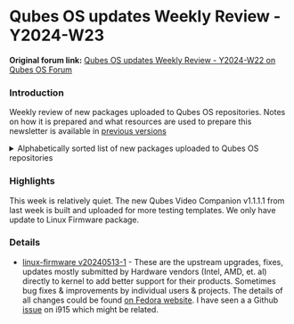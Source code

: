 # Qubes OS updates Weekly Review - Y2024-W23

**Original forum link:** [Qubes OS updates Weekly Review - Y2024-W22 on Qubes OS Forum](https://forum.qubes-os.org/t/qubes-os-updates-weekly-review-y2024-w23/26930)

### Introduction
Weekly review of new packages uploaded to Qubes OS repositories. Notes on how it is prepared and what resources are used to prepare this newsletter is available in [previous versions](https://forum.qubes-os.org/t/qubes-os-updates-weekly-review-y2024-w22/26812)

<details>
<summary>Alphabetically sorted list of new packages uploaded to Qubes OS repositories</summary>

```bash
amd-gpu-firmware-20240513-1.fc32.noarch.rpm
amd-gpu-firmware-20240513-1.fc37.noarch.rpm
amd-ucode-firmware-20240513-1.fc32.noarch.rpm
amd-ucode-firmware-20240513-1.fc37.noarch.rpm
atheros-firmware-20240513-1.fc32.noarch.rpm
atheros-firmware-20240513-1.fc37.noarch.rpm
brcmfmac-firmware-20240513-1.fc32.noarch.rpm
brcmfmac-firmware-20240513-1.fc37.noarch.rpm
cirrus-audio-firmware-20240513-1.fc32.noarch.rpm
cirrus-audio-firmware-20240513-1.fc37.noarch.rpm
dvb-firmware-20240513-1.fc32.noarch.rpm
dvb-firmware-20240513-1.fc37.noarch.rpm
intel-audio-firmware-20240513-1.fc32.noarch.rpm
intel-audio-firmware-20240513-1.fc37.noarch.rpm
intel-gpu-firmware-20240513-1.fc32.noarch.rpm
intel-gpu-firmware-20240513-1.fc37.noarch.rpm
intel-vsc-firmware-20240513-1.fc32.noarch.rpm
intel-vsc-firmware-20240513-1.fc37.noarch.rpm
iwlegacy-firmware-20240513-1.fc32.noarch.rpm
iwlegacy-firmware-20240513-1.fc37.noarch.rpm
iwlwifi-dvm-firmware-20240513-1.fc32.noarch.rpm
iwlwifi-dvm-firmware-20240513-1.fc37.noarch.rpm
iwlwifi-mvm-firmware-20240513-1.fc32.noarch.rpm
iwlwifi-mvm-firmware-20240513-1.fc37.noarch.rpm
libertas-firmware-20240513-1.fc32.noarch.rpm
libertas-firmware-20240513-1.fc37.noarch.rpm
linux-firmware-20240513-1.fc32.noarch.rpm
linux-firmware-20240513-1.fc37.noarch.rpm
linux-firmware-whence-20240513-1.fc32.noarch.rpm
linux-firmware-whence-20240513-1.fc37.noarch.rpm
liquidio-firmware-20240513-1.fc32.noarch.rpm
liquidio-firmware-20240513-1.fc37.noarch.rpm
mlxsw_spectrum-firmware-20240513-1.fc32.noarch.rpm
mlxsw_spectrum-firmware-20240513-1.fc37.noarch.rpm
mrvlprestera-firmware-20240513-1.fc32.noarch.rpm
mrvlprestera-firmware-20240513-1.fc37.noarch.rpm
mt7xxx-firmware-20240513-1.fc32.noarch.rpm
mt7xxx-firmware-20240513-1.fc37.noarch.rpm
netronome-firmware-20240513-1.fc32.noarch.rpm
netronome-firmware-20240513-1.fc37.noarch.rpm
nvidia-gpu-firmware-20240513-1.fc32.noarch.rpm
nvidia-gpu-firmware-20240513-1.fc37.noarch.rpm
nxpwireless-firmware-20240513-1.fc32.noarch.rpm
nxpwireless-firmware-20240513-1.fc37.noarch.rpm
qcom-firmware-20240513-1.fc32.noarch.rpm
qcom-firmware-20240513-1.fc37.noarch.rpm
qed-firmware-20240513-1.fc32.noarch.rpm
qed-firmware-20240513-1.fc37.noarch.rpm
qubes-video-companion_1.1.0-1+deb10u1_all.deb
qubes-video-companion_1.1.0-1+deb11u1_all.deb
qubes-video-companion_1.1.0-1+deb12u1_all.deb
qubes-video-companion_1.1.0-1+deb13u1_all.deb
qubes-video-companion-1.1.0-1.fc37.noarch.rpm
qubes-video-companion-1.1.0-1.fc38.noarch.rpm
qubes-video-companion-1.1.0-1.fc39.noarch.rpm
qubes-video-companion-1.1.0-1.fc40.noarch.rpm
qubes-video-companion_1.1.0-1+jammy1_all.deb
qubes-video-companion_1.1.1-1+deb10u1_all.deb
qubes-video-companion_1.1.1-1+deb11u1_all.deb
qubes-video-companion_1.1.1-1+deb12u1_all.deb
qubes-video-companion_1.1.1-1+deb13u1_all.deb
qubes-video-companion-1.1.1-1.fc37.noarch.rpm
qubes-video-companion-1.1.1-1.fc38.noarch.rpm
qubes-video-companion-1.1.1-1.fc39.noarch.rpm
qubes-video-companion-1.1.1-1.fc40.noarch.rpm
qubes-video-companion_1.1.1-1+jammy1_all.deb
qubes-video-companion-docs-1.1.0-1.fc37.noarch.rpm
qubes-video-companion-docs-1.1.0-1.fc38.noarch.rpm
qubes-video-companion-docs-1.1.0-1.fc39.noarch.rpm
qubes-video-companion-docs-1.1.0-1.fc40.noarch.rpm
qubes-video-companion-docs-1.1.1-1.fc37.noarch.rpm
qubes-video-companion-docs-1.1.1-1.fc38.noarch.rpm
qubes-video-companion-docs-1.1.1-1.fc39.noarch.rpm
qubes-video-companion-docs-1.1.1-1.fc40.noarch.rpm
qubes-video-companion-dom0-1.1.0-1.fc32.noarch.rpm
qubes-video-companion-dom0-1.1.0-1.fc37.noarch.rpm
qubes-video-companion-dom0-1.1.1-1.fc37.noarch.rpm
qubes-video-companion-license-1.1.0-1.fc37.noarch.rpm
qubes-video-companion-license-1.1.0-1.fc38.noarch.rpm
qubes-video-companion-license-1.1.0-1.fc39.noarch.rpm
qubes-video-companion-license-1.1.0-1.fc40.noarch.rpm
qubes-video-companion-license-1.1.1-1.fc37.noarch.rpm
qubes-video-companion-license-1.1.1-1.fc38.noarch.rpm
qubes-video-companion-license-1.1.1-1.fc39.noarch.rpm
qubes-video-companion-license-1.1.1-1.fc40.noarch.rpm
qubes-video-companion-receiver-1.1.0-1.fc37.noarch.rpm
qubes-video-companion-receiver-1.1.0-1.fc38.noarch.rpm
qubes-video-companion-receiver-1.1.0-1.fc39.noarch.rpm
qubes-video-companion-receiver-1.1.0-1.fc40.noarch.rpm
qubes-video-companion-receiver-1.1.1-1.fc37.noarch.rpm
qubes-video-companion-receiver-1.1.1-1.fc38.noarch.rpm
qubes-video-companion-receiver-1.1.1-1.fc39.noarch.rpm
qubes-video-companion-receiver-1.1.1-1.fc40.noarch.rpm
qubes-video-companion-sender-1.1.0-1.fc37.noarch.rpm
qubes-video-companion-sender-1.1.0-1.fc38.noarch.rpm
qubes-video-companion-sender-1.1.0-1.fc39.noarch.rpm
qubes-video-companion-sender-1.1.0-1.fc40.noarch.rpm
qubes-video-companion-sender-1.1.1-1.fc37.noarch.rpm
qubes-video-companion-sender-1.1.1-1.fc38.noarch.rpm
qubes-video-companion-sender-1.1.1-1.fc39.noarch.rpm
qubes-video-companion-sender-1.1.1-1.fc40.noarch.rpm
realtek-firmware-20240513-1.fc32.noarch.rpm
realtek-firmware-20240513-1.fc37.noarch.rpm
tiwilink-firmware-20240513-1.fc32.noarch.rpm
tiwilink-firmware-20240513-1.fc37.noarch.rpm
```
</details>


### Highlights
This week is relatively quiet. The new Qubes Video Companion v1.1.1.1 from last week is built and uploaded for more testing templates. We only have update to Linux Firmware package.

### Details
- [linux-firmware v20240513-1](https://github.com/QubesOS/updates-status/issues/4797) - These are the upstream upgrades, fixes, updates mostly submitted by Hardware vendors (Intel, AMD, et. al) directly to kernel to add better support for their products. Sometimes bug fixes & improvements by individual users & projects. The details of all changes could be found [on Fedora website](https://packages.fedoraproject.org/pkgs/linux-firmware/linux-firmware/fedora-rawhide.html). I have seen a a Github [issue](https://github.com/QubesOS/qubes-issues/issues/9239) on i915 which might be related.
